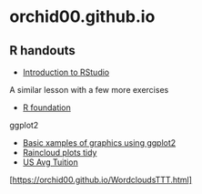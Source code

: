 # orchid00.github.io

## R handouts

- [Introduction to RStudio](https://orchid00.github.io/RStudioIntroNotebook.html) 

A similar lesson with a few more exercises
- [R foundation](https://orchid00.github.io/Rfoundation.html)

ggplot2
- [Basic xamples of graphics using ggplot2](https://orchid00.github.io/ggplot2_examples.html)
- [Raincloud plots tidy](https://orchid00.github.io/tidy_raincloudplot)
- [US Avg Tuition](https://orchid00.github.io/us_avg_tuition.html)


[https://orchid00.github.io/WordcloudsTTT.html]
